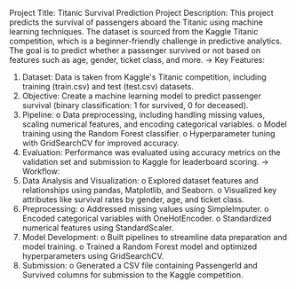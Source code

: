 Project Title: Titanic Survival Prediction
Project Description:
This project predicts the survival of passengers aboard the Titanic using machine learning techniques. The dataset is sourced from the Kaggle Titanic competition, which is a beginner-friendly challenge in predictive analytics. The goal is to predict whether a passenger survived or not based on features such as age, gender, ticket class, and more.
-> Key Features:
1.	Dataset: Data is taken from Kaggle's Titanic competition, including training (train.csv) and test (test.csv) datasets.
2.	Objective: Create a machine learning model to predict passenger survival (binary classification: 1 for survived, 0 for deceased).
3.	Pipeline:
o	Data preprocessing, including handling missing values, scaling numerical features, and encoding categorical variables.
o	Model training using the Random Forest classifier.
o	Hyperparameter tuning with GridSearchCV for improved accuracy.
4.	Evaluation: Performance was evaluated using accuracy metrics on the validation set and submission to Kaggle for leaderboard scoring.
-> Workflow:
1.	Data Analysis and Visualization:
o	Explored dataset features and relationships using pandas, Matplotlib, and Seaborn.
o	Visualized key attributes like survival rates by gender, age, and ticket class.
2.	Preprocessing:
o	Addressed missing values using SimpleImputer.
o	Encoded categorical variables with OneHotEncoder.
o	Standardized numerical features using StandardScaler.
3.	Model Development:
o	Built pipelines to streamline data preparation and model training.
o	Trained a Random Forest model and optimized hyperparameters using GridSearchCV.
4.	Submission:
o	Generated a CSV file containing PassengerId and Survived columns for submission to the Kaggle competition.
